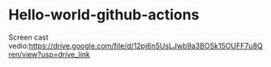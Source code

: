 # Hello-world-github-actions
Screen cast vedio:https://drive.google.com/file/d/12pj6n5UsLJwb9a3BOSk15OUFF7u8Qren/view?usp=drive_link
